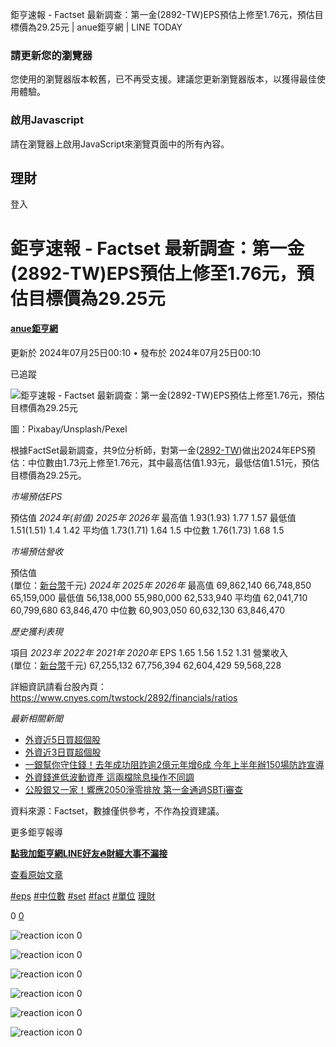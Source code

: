 鉅亨速報 - Factset 最新調查：第一金(2892-TW)EPS預估上修至1.76元，預估目標價為29.25元 | anue鉅亨網 | LINE TODAY


### 請更新您的瀏覽器

您使用的瀏覽器版本較舊，已不再受支援。建議您更新瀏覽器版本，以獲得最佳使用體驗。

### 啟用Javascript

請在瀏覽器上啟用JavaScript來瀏覽頁面中的所有內容。

 

## 理財

登入

# 鉅亨速報 - Factset 最新調查：第一金(2892-TW)EPS預估上修至1.76元，預估目標價為29.25元

#### [anue鉅亨網](/tw/v3/publisher/100140)

更新於 2024年07月25日00:10 • 發布於 2024年07月25日00:10

已追蹤

![鉅亨速報 - Factset 最新調查：第一金(2892-TW)EPS預估上修至1.76元，預估目標價為29.25元](https://today-obs.line-scdn.net/0h4olgCfE7a0BRHnuGxWQUF2lIZzFieHFJc3h2JiNJYngvMigUbH44IyAWYGwsey4ecStzdSNKMHUrKSsTaA/w644)

圖：Pixabay/Unsplash/Pexel

根據FactSet最新調查，共9位分析師，對第一金([2892-TW](https://www.cnyes.com/twstock/2892?utm_source=line&utm_medium=RSS))做出2024年EPS預估：中位數由1.73元上修至1.76元，其中最高估值1.93元，最低估值1.51元，預估目標價為29.25元。

*市場預估EPS*

預估值 *2024年(前值)* *2025年* *2026年* 最高值 1.93(1.93) 1.77 1.57 最低值 1.51(1.51) 1.4 1.42 平均值 1.73(1.71) 1.64 1.5 中位數 1.76(1.73) 1.68 1.5

*市場預估營收*

預估值  
(單位：[新台幣](https://invest.cnyes.com/forex/detail/usdtwd?utm_source=line&utm_medium=RSS)千元) *2024年* *2025年* *2026年* 最高值 69,862,140 66,748,850 65,159,000 最低值 56,138,000 55,980,000 62,533,940 平均值 62,041,710 60,799,680 63,846,470 中位數 60,903,050 60,632,130 63,846,470

*歷史獲利表現*

項目 *2023年* *2022年* *2021年* *2020年* EPS 1.65 1.56 1.52 1.31 營業收入  
(單位：[新台幣](https://invest.cnyes.com/forex/detail/usdtwd?utm_source=line&utm_medium=RSS)千元) 67,255,132 67,756,394 62,604,429 59,568,228

詳細資訊請看台股內頁：  
<https://www.cnyes.com/twstock/2892/financials/ratios>

*最新相關新聞*

* [外資近5日買超個股](https://news.cnyes.com/news/id/5643978)
* [外資近3日買超個股](https://news.cnyes.com/news/id/5643975)
* [一銀幫你守住錢！去年成功阻詐逾2億元年增6成 今年上半年辦150場防詐宣導](https://news.cnyes.com/news/id/5641774)
* [外資錢進低波動資產 這兩檔除息操作不同調](https://news.cnyes.com/news/id/5639262)
* [公股銀又一家！響應2050淨零排放 第一金通過SBTi審查](https://news.cnyes.com/news/id/5638331)

資料來源：Factset，數據僅供參考，不作為投資建議。

更多鉅亨報導

**[點我加鉅亨網LINE好友🔥財經大事不漏接](https://bit.ly/3aIkfkf)**

[查看原始文章](https://news.cnyes.com/news/id/5649858?utm_source=line&utm_medium=RSS&utm_campaign=content)

[#eps](/tw/v2/tag/g7Pl59?tag=eps)  [#中位數](/tw/v2/tag/vVyra2?tag=%E4%B8%AD%E4%BD%8D%E6%95%B8)  [#set](/tw/v2/tag/Pz7L5G?tag=set)  [#fact](/tw/v2/tag/GK5DmE?tag=fact)  [#單位](/tw/v2/tag/pwW29w?tag=%E5%96%AE%E4%BD%8D)  [理財](/tw/v3/page/finance)

0
   [0](/tw/v2/comment/article/zNxDPrk)

![reaction icon]() 
0

![reaction icon]() 
0

![reaction icon]() 
0

![reaction icon]() 
0

![reaction icon]() 
0

![reaction icon]() 
0